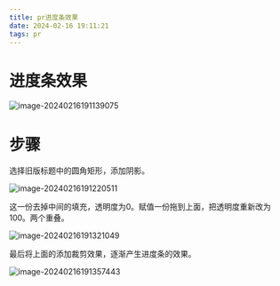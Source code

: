 ```yaml
---
title: pr进度条效果
date: 2024-02-16 19:11:21
tags: pr
---
```


# 进度条效果

![image-20240216191139075](../images/image-20240216191139075.png)

# 步骤

选择旧版标题中的圆角矩形，添加阴影。

![image-20240216191220511](../images/image-20240216191220511.png)

这一份去掉中间的填充，透明度为0。赋值一份拖到上面，把透明度重新改为100。两个重叠。

![image-20240216191321049](../images/image-20240216191321049.png)

最后将上面的添加裁剪效果，逐渐产生进度条的效果。

![image-20240216191357443](../images/image-20240216191357443.png)
